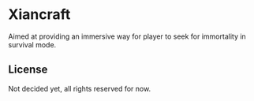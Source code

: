 # Xiancraft
Aimed at providing an immersive way for player to seek for immortality in survival mode.

## License

Not decided yet, all rights reserved for now.
